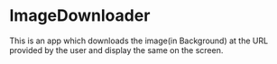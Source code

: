 # ImageDownloader
This is an app which downloads the image(in Background) at the URL provided by the user and display the same on the screen.
